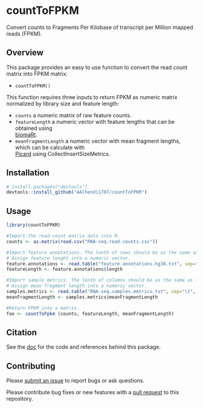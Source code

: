 # countToFPKM
Convert counts to Fragments Per Kilobase of transcript per Million mapped reads (FPKM).

## Overview
This package provides an easy to use function to convert the read count matrix into FPKM matrix:
- `countToFPKM()`
 
This function requires three inputs to return FPKM as numeric matrix normalized by library size and feature length:

 - `counts` a numeric matrix of raw feature counts. 
 - `featureLength` a numeric vector with feature lengths that can be obtained using   
   [biomaRt](https://bioconductor.org/packages/release/bioc/vignettes/biomaRt/inst/doc/biomaRt.html).
 - `meanFragmentLength` a numeric vector with mean fragment lengths, which can be calculate with   
   [Picard](https://broadinstitute.github.io/picard/command-line-overview.html#CollectInsertSizeMetrics)
   using CollectInsertSizeMetrics.
  
## Installation
```r
# install.packages("devtools")
devtools::install_github("AAlhendi1707/countToFPKM")
```
## Usage
```r
library(countToFPKM)

#Import the read count matrix data into R.
counts <- as.matrix(read.csv("RNA-seq.read.counts.csv"))

#Import feature annotations. The lenth of rows should be as the same as in read count matrix.
# Assign feature lenght into a numeric vector.
feature.annotations <- read.table("feature.annotations.hg38.txt", sep="\t", header=TRUE)
featureLength <- feature.annotations$length

#Import sample metrics. The lenth of columns should be as the same as in read count matrix.
# Assign mean fragment length into a numeric vector.
samples.metrics <- read.table("RNA-seq.samples.metrics.txt", sep="\t", header=TRUE)
meanFragmentLength <- samples.metrics$meanFragmentLength

#Return FPKM into a matrix.
foo <- countToFpkm (counts, featureLength, meanFragmentLength)

```

## Citation
See the [doc][ref] for the code and references behind this package.

## Contributing
Please [submit an issue][issues] to report bugs or ask questions.

Please contribute bug fixes or new features with a [pull request][pull] to this
repository.

[issues]: https://github.com/AAlhendi1707/countToFPKM/issues
[pull]: https://help.github.com/articles/using-pull-requests/
[ref]: https://github.com/AAlhendi1707/countToFPKM/blob/master/doc/countToFPKM-manual.pdf

